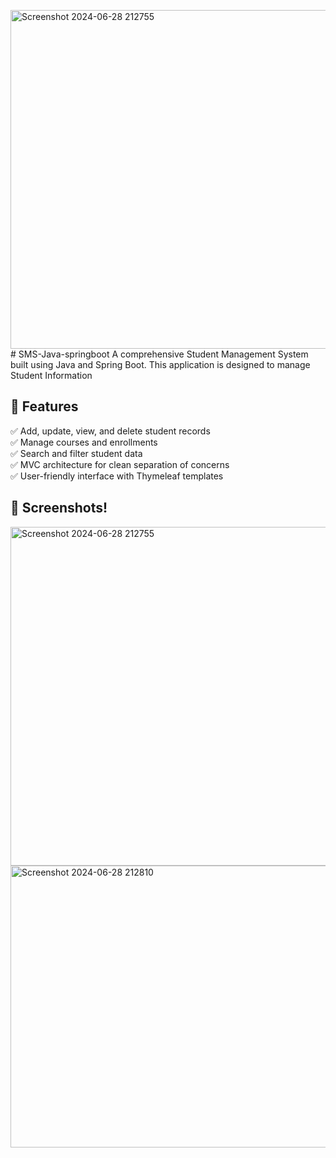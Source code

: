 <img width="1165" height="542" alt="Screenshot 2024-06-28 212755" src="https://github.com/user-attachments/assets/11561f00-ea73-472f-b251-d13077075842" /># SMS-Java-springboot
A comprehensive Student Management System built using Java and Spring Boot. This application is designed to manage Student Information

## 🚀 Features

✅ Add, update, view, and delete student records  
✅ Manage courses and enrollments  
✅ Search and filter student data  
✅ MVC architecture for clean separation of concerns  
✅ User-friendly interface with Thymeleaf templates

## 📸 Screenshots!
<img width="1165" height="542" alt="Screenshot 2024-06-28 212755" src="https://github.com/user-attachments/assets/24e1f0b7-fa5a-4281-a711-8176383dae37" />
<img width="1232" height="451" alt="Screenshot 2024-06-28 212810" src="https://github.com/user-attachments/assets/ab7fcb0e-9843-489f-9164-1601f421bea1" />

